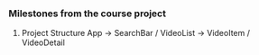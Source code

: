 ### Milestones from the course project

1. Project Structure
App -> SearchBar / VideoList -> VideoItem / VideoDetail